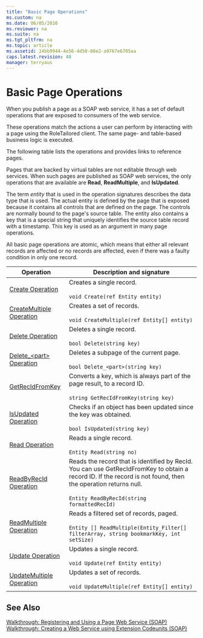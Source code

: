 ```yaml
---
title: "Basic Page Operations"
ms.custom: na
ms.date: 06/05/2016
ms.reviewer: na
ms.suite: na
ms.tgt_pltfrm: na
ms.topic: article
ms.assetid: 14bb9944-4e56-4d50-88e2-a9767e6705aa
caps.latest.revision: 48
manager: terryaus
---
```

# Basic Page Operations
When you publish a page as a SOAP web service, it has a set of default operations that are exposed to consumers of the web service.  
  
 These operations match the actions a user can perform by interacting with a page using the RoleTailored client. The same page\- and table\-based business logic is executed.  
  
 The following table lists the operations and provides links to reference pages.  
  
 Pages that are backed by virtual tables are not editable through web services. When such pages are published as SOAP web services, the only operations that are available are **Read**, **ReadMultiple**, and **IsUpdated**.  
  
 The term *entity* that is used in the operation signatures describes the data type that is used. The actual entity is defined by the page that is exposed because it contains all controls that are defined on the page. The controls are normally bound to the page's source table. The entity also contains a key that is a special string that uniquely identifies the source table record with a timestamp. This key is used as an argument in many page operations.  
  
 All basic page operations are atomic, which means that either all relevant records are affected or no records are affected, even if there was a faulty condition in only one record.  
  
|Operation|Description and signature|  
|---------------|-------------------------------|  
|[Create Operation](../dynamics-nav/Create-Operation.md)|Creates a single record.<br /><br /> `void Create(ref Entity entity)`|  
|[CreateMultiple Operation](../dynamics-nav/CreateMultiple-Operation.md)|Creates a set of records.<br /><br /> `void CreateMultiple(ref Entity[] entity)`|  
|[Delete Operation](../dynamics-nav/Delete-Operation.md)|Deletes a single record.<br /><br /> `bool Delete(string key)`|  
|[Delete\_\<part\> Operation](../Topic/Delete_%3Cpart%3E%20Operation.md)|Deletes a subpage of the current page.<br /><br /> `bool Delete_<part>(string key)`|  
|[GetRecIdFromKey](../dynamics-nav/GetRecIdFromKey.md)|Converts a key, which is always part of the page result, to a record ID.<br /><br /> `string GetRecIdFromKey(string key)`|  
|[IsUpdated Operation](../dynamics-nav/IsUpdated-Operation.md)|Checks if an object has been updated since the key was obtained.<br /><br /> `bool IsUpdated(string key)`|  
|[Read Operation](../dynamics-nav/Read-Operation.md)|Reads a single record.<br /><br /> `Entity Read(string no)`|  
|[ReadByRecId Operation](../dynamics-nav/ReadByRecId-Operation.md)|Reads the record that is identified by RecId. You can use GetRecIdFromKey to obtain a record ID. If the record is not found, then the operation returns null.<br /><br /> `Entity ReadByRecId(string formattedRecId)`|  
|[ReadMultiple Operation](../dynamics-nav/ReadMultiple-Operation.md)|Reads a filtered set of records, paged.<br /><br /> `Entity [] ReadMultiple(Entity_Filter[] filterArray, string bookmarkKey, int setSize)`|  
|[Update Operation](../dynamics-nav/Update-Operation.md)|Updates a single record.<br /><br /> `void Update(ref Entity entity)`|  
|[UpdateMultiple Operation](../dynamics-nav/UpdateMultiple-Operation.md)|Updates a set of records.<br /><br /> `void UpdateMultiple(ref Entity[] entity)`|  
  
## See Also  
 [Walkthrough: Registering and Using a Page Web Service \(SOAP\)](../Topic/Walkthrough:%20Registering%20and%20Using%20a%20Page%20Web%20Service%20\(SOAP\).md)   
 [Walkthrough: Creating a Web Service using Extension Codeunits \(SOAP\)](../Topic/Walkthrough:%20Creating%20a%20Web%20Service%20using%20Extension%20Codeunits%20\(SOAP\).md)